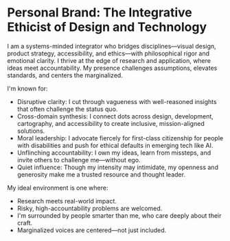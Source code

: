 # Personal Brand: The Integrative Ethicist of Design and Technology

I am a systems-minded integrator who bridges disciplines—visual design, product strategy, accessibility, and ethics—with philosophical rigor and emotional clarity. I thrive at the edge of research and application, where ideas meet accountability. My presence challenges assumptions, elevates standards, and centers the marginalized.

I'm known for:

* Disruptive clarity: I cut through vagueness with well-reasoned insights that often challenge the status quo.
* Cross-domain synthesis: I connect dots across design, development, cartography, and accessibility to create inclusive, mission-aligned solutions.
* Moral leadership: I advocate fiercely for first-class citizenship for people with disabilities and push for ethical defaults in emerging tech like AI.
* Unflinching accountability: I own my ideas, learn from missteps, and invite others to challenge me—without ego.
* Quiet influence: Though my intensity may intimidate, my openness and generosity make me a trusted resource and thought leader.

My ideal environment is one where:

* Research meets real-world impact.
* Risky, high-accountability problems are welcomed.
* I'm surrounded by people smarter than me, who care deeply about their craft.
* Marginalized voices are centered—not just included.
